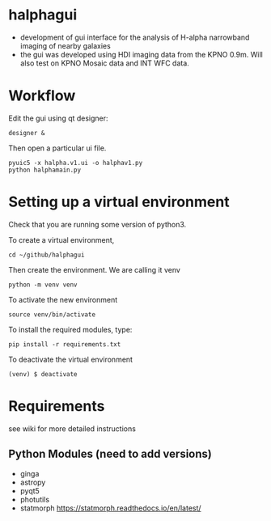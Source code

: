 
# halphagui
- development of gui interface for the analysis of H-alpha narrowband imaging of nearby galaxies
- the gui was developed using HDI imaging data from the KPNO 0.9m.  Will also test on KPNO Mosaic data and INT WFC data.

# Workflow #

Edit the gui using qt designer:
```
designer &
```
Then open a particular ui file.  
```
pyuic5 -x halpha.v1.ui -o halphav1.py
python halphamain.py
```

# Setting up a virtual environment
Check that you are running some version of python3.

To create a virtual environment,
```
cd ~/github/halphagui
```

Then create the environment.  We are calling it venv
```
python -m venv venv
```

To activate the new environment
```
source venv/bin/activate
```
To install the required modules, type:

```
pip install -r requirements.txt
```
To deactivate the virtual environment
```
(venv) $ deactivate
```

# Requirements ##

see wiki for more detailed instructions


## Python Modules (need to add versions) ##


* ginga
* astropy
* pyqt5
* photutils
* statmorph https://statmorph.readthedocs.io/en/latest/

